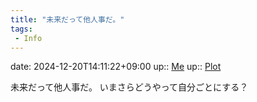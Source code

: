 ```yaml
---
title: "未来だって他人事だ。"
tags:
 - Info
---
```


date: 2024-12-20T14:11:22+09:00
up:: [Me](../Bar/Novel/Chaos/Me.md)
up:: [Plot](../Bar/Novel/Chaos/Plot.md)

未来だって他人事だ。
いまさらどうやって自分ごとにする？